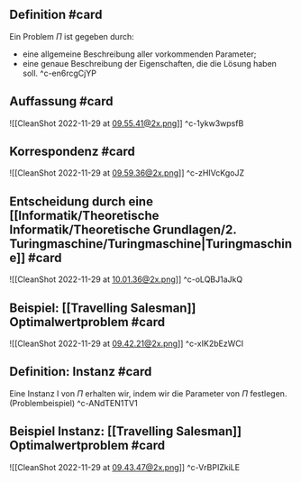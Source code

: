 ## Definition #card 
Ein Problem $\Pi$ ist gegeben durch:
- eine allgemeine Beschreibung aller vorkommenden Parameter;
- eine genaue Beschreibung der Eigenschaften, die die Lösung haben soll.
^c-en6rcgCjYP

## Auffassung #card 
![[CleanShot 2022-11-29 at 09.55.41@2x.png]]
^c-1ykw3wpsfB

## Korrespondenz #card 
![[CleanShot 2022-11-29 at 09.59.36@2x.png]]
^c-zHIVcKgoJZ

## Entscheidung durch eine [[Informatik/Theoretische Informatik/Theoretische Grundlagen/2. Turingmaschine/Turingmaschine|Turingmaschine]] #card 
![[CleanShot 2022-11-29 at 10.01.36@2x.png]]
^c-oLQBJ1aJkQ


## Beispiel: [[Travelling Salesman]] Optimalwertproblem #card 
![[CleanShot 2022-11-29 at 09.42.21@2x.png]]
^c-xIK2bEzWCI

## Definition: Instanz #card 
Eine Instanz I von $\Pi$ erhalten wir, indem wir die Parameter von $\Pi$ festlegen. (Problembeispiel)
^c-ANdTEN1TV1

## Beispiel Instanz: [[Travelling Salesman]] Optimalwertproblem #card 
![[CleanShot 2022-11-29 at 09.43.47@2x.png]]
^c-VrBPIZkiLE
